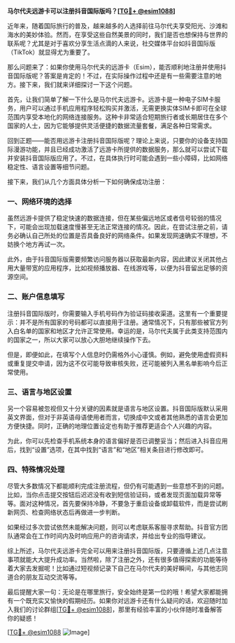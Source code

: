 **马尔代夫远游卡可以注册抖音国际版吗？[[TG💪+ @esim1088](https://t.me/s/esim1088)]**

近年来，随着国际旅行的普及，越来越多的人选择前往马尔代夫享受阳光、沙滩和海水的美妙体验。然而，在享受这些自然美景的同时，我们是否也想保持与世界的联系呢？尤其是对于喜欢分享生活点滴的人来说，社交媒体平台如抖音国际版（TikTok）就显得尤为重要了。

那么问题来了：如果你使用马尔代夫的远游卡（Esim），能否顺利地注册并使用抖音国际版呢？答案是肯定的！不过，在实际操作过程中还是有一些需要注意的地方。接下来，我们就来详细探讨一下这个问题。

首先，让我们简单了解一下什么是马尔代夫远游卡。远游卡是一种电子SIM卡服务，用户可以通过手机应用程序轻松购买并激活，无需更换实体SIM卡即可在全球范围内享受本地化的网络连接服务。这种卡非常适合短期旅行者或长期居住在多个国家的人士，因为它能够提供灵活便捷的数据流量套餐，满足各种日常需求。

回到正题——能否用远游卡注册抖音国际版呢？理论上来说，只要你的设备支持国际漫游功能，并且已经成功激活了远游卡所提供的数据服务，那么就可以尝试下载并安装抖音国际版应用了。不过，在具体执行时可能会遇到一些小障碍，比如网络稳定性、语言设置等细节问题。

接下来，我们从几个方面具体分析一下如何确保成功注册：

### 一、网络环境的选择

虽然远游卡提供了稳定快速的数据连接，但在某些偏远地区或者信号较弱的情况下，可能会出现加载速度慢甚至无法正常连接的情况。因此，在尝试注册之前，请务必确认自己所处的位置是否具备良好的网络条件。如果发现网速确实不理想，不妨换个地方再试一次。

此外，由于抖音国际版需要频繁访问服务器以获取最新内容，因此建议关闭其他占用大量带宽的应用程序，比如视频播放器、在线游戏等，以便为抖音留出足够的资源空间。

### 二、账户信息填写

注册抖音国际版时，你需要输入手机号码作为验证码接收渠道。这里有一个重要提示：并不是所有国家的号码都可以直接用于注册。通常情况下，只有那些被官方列入白名单的国家和地区才允许正常使用。幸运的是，马尔代夫属于此类支持范围内的国家之一，所以大家可以放心大胆地继续操作下去。

但是，即便如此，在填写个人信息时仍需格外小心谨慎。例如，避免使用虚假资料或重复提交申请，因为这不仅可能导致审核失败，还可能被列入黑名单影响今后正常使用。

### 三、语言与地区设置

另一个容易被忽视但又十分关键的因素就是语言与地区设置。抖音国际版默认采用英文界面，但对于非英语母语使用者而言，切换成中文或者其他熟悉的语言会更加方便快捷。同时，正确的地理位置设定也有助于推荐更适合个人兴趣的内容。

为此，你可以先检查手机系统本身的语言偏好是否已调整妥当；然后进入抖音应用后，找到“设置”选项，在其中找到“语言”和“地区”相关条目进行修改即可。

### 四、特殊情况处理

尽管大多数情况下都能顺利完成注册流程，但仍有可能遇到一些意想不到的问题。比如，当你点击提交按钮后迟迟没有收到短信验证码，或者发现页面加载异常等等。面对这种情况，首先要保持冷静，不要急于重启设备或卸载软件，而是尝试刷新网页、检查网络状态后再做进一步判断。

如果经过多次尝试依然未能解决问题，则可以考虑联系客服寻求帮助。抖音官方团队通常会在工作时间内及时响应用户的咨询请求，并给出专业的指导建议。

综上所述，马尔代夫远游卡完全可以用来注册抖音国际版，只要遵循上述几点注意事项就能大大提升成功率。当然啦，除了注册之外，还有很多值得探索的功能等待着大家去发掘呢！比如通过短视频记录下自己在马尔代夫的美好瞬间，与其他志同道合的朋友互动交流等等。

最后提醒大家一句：无论是在哪里旅行，安全始终是第一位的哦！希望大家都能拥有一个既充实又愉快的假期经历。如果你对远游卡还有什么疑问的话，欢迎随时加入我们的讨论群组[[TG💪+ @esim1088](https://t.me/s/esim1088)]，那里有经验丰富的小伙伴随时准备解答你的疑惑！

[[TG💪+ @esim1088](https://t.me/s/esim1088) ![Image](https://i.postimg.cc/4NQfJmqS/Snipaste-2025-05-13-00-14-12.png)]